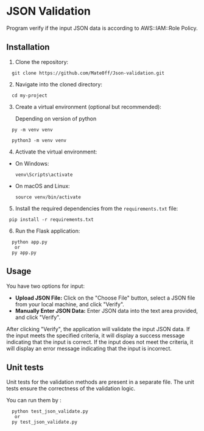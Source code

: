 # JSON Validation
Program verify if the input JSON data is according to AWS::IAM::Role Policy.

## Installation

1. Clone the repository:
```
  git clone https://github.com/Mate0ff/Json-validation.git
```

2. Navigate into the cloned directory:
```
  cd my-project
```

3. Create a virtual environment (optional but recommended):

    Depending on version of python 
```
  py -m venv venv
```
```
  python3 -m venv venv
```

4. Activate the virtual environment:
- On Windows:
  ```
  venv\Scripts\activate
  ```

- On macOS and Linux:
  ```
  source venv/bin/activate
  ```

5. Install the required dependencies from the `requirements.txt` file:
 ```
  pip install -r requirements.txt
  ```

6. Run the Flask application:
```
  python app.py
   or 
  py app.py
```

## Usage 

You have two options for input:
- **Upload JSON File:** Click on the "Choose File" button, select a JSON file from your local machine, and click "Verify".
- **Manually Enter JSON Data:** Enter JSON data into the text area provided, and click "Verify".

 After clicking "Verify", the application will validate the input JSON data. If the input meets the specified criteria, it will display a success message indicating that the input is correct. If the input does not meet the criteria, it will display an error message indicating that the input is incorrect.


## Unit tests

Unit tests for the validation methods are present in a separate file. The unit tests ensure the correctness of the validation logic.

You can run them by :

```
  python test_json_validate.py
   or 
  py test_json_validate.py
```

